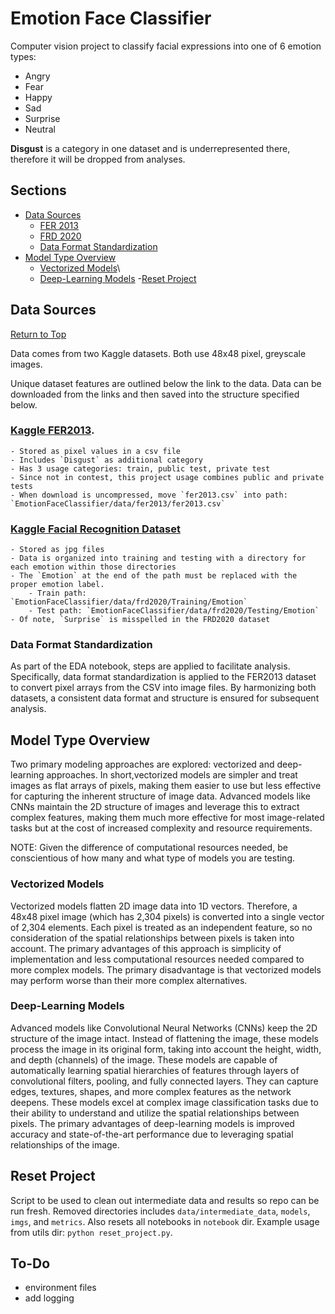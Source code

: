 # Emotion Face Classifier

Computer vision project to classify facial expressions into one of 6 emotion types: 
- Angry
- Fear
- Happy
- Sad
- Surprise 
- Neutral

**Disgust** is a category in one dataset and is underrepresented there, therefore it will be dropped from analyses.

## Sections
- [Data Sources](#data-sources)
    - [FER 2013](#kaggle-fer2013)
    - [FRD 2020](#kaggle-facial-recognition-dataset)
    - [Data Format Standardization](#data-format-standardization)
- [Model Type Overview](#model-type-overview)
    - [Vectorized Models](#vectorized-models)\
    - [Deep-Learning Models](#deep-learning-models)
-[Reset Project](#reset-project)

## Data Sources

[Return to Top](#sections)

Data comes from two Kaggle datasets. Both use 48x48 pixel, greyscale images.

Unique dataset features are outlined below the link to the data. Data can be downloaded from the links and then saved into the structure specified below. 

### [Kaggle FER2013](https://www.kaggle.com/competitions/challenges-in-representation-learning-facial-expression-recognition-challenge/data).
    - Stored as pixel values in a csv file
    - Includes `Disgust` as additional category
    - Has 3 usage categories: train, public test, private test
    - Since not in contest, this project usage combines public and private tests
    - When download is uncompressed, move `fer2013.csv` into path: `EmotionFaceClassifier/data/fer2013/fer2013.csv`

### [Kaggle Facial Recognition Dataset](https://www.kaggle.com/datasets/apollo2506/facial-recognition-dataset/data)
    - Stored as jpg files
    - Data is organized into training and testing with a directory for each emotion within those directories
    - The `Emotion` at the end of the path must be replaced with the proper emotion label.
        - Train path: `EmotionFaceClassifier/data/frd2020/Training/Emotion`
        - Test path: `EmotionFaceClassifier/data/frd2020/Testing/Emotion`
    - Of note, `Surprise` is misspelled in the FRD2020 dataset

### Data Format Standardization
As part of the EDA notebook, steps are applied to facilitate analysis. Specifically, data format standardization is applied to the FER2013 dataset to convert pixel arrays from the CSV into image files. By harmonizing both datasets, a consistent data format and structure is ensured for subsequent analysis. 

## Model Type Overview
Two primary modeling approaches are explored: vectorized and deep-learning approaches. In short,vectorized models are simpler and treat images as flat arrays of pixels, making them easier to use but less effective for capturing the inherent structure of image data.
Advanced models like CNNs maintain the 2D structure of images and leverage this to extract complex features, making them much more effective for most image-related tasks but at the cost of increased complexity and resource requirements.

NOTE: Given the difference of computational resources needed, be conscientious of how many and what type of models you are testing. 

### Vectorized Models
Vectorized models flatten 2D image data into 1D vectors. Therefore, a 48x48 pixel image (which has 2,304 pixels) is converted into a single vector of 2,304 elements. Each pixel is treated as an independent feature, so no consideration of the spatial relationships between pixels is taken into account.
The primary advantages of this approach is simplicity of implementation and less computational resources needed compared to more complex models. The primary disadvantage is that vectorized models may perform worse than their more complex alternatives.

### Deep-Learning Models  
Advanced models like Convolutional Neural Networks (CNNs) keep the 2D structure of the image intact. Instead of flattening the image, these models process the image in its original form, taking into account the height, width, and depth (channels) of the image.
These models are capable of automatically learning spatial hierarchies of features through layers of convolutional filters, pooling, and fully connected layers. They can capture edges, textures, shapes, and more complex features as the network deepens.
These models excel at complex image classification tasks due to their ability to understand and utilize the spatial relationships between pixels. 
The primary advantages of deep-learning models is improved accuracy and state-of-the-art performance due to leveraging spatial relationships of the image. 

## Reset Project
Script to be used to clean out intermediate data and results so repo can be run fresh. Removed directories includes `data/intermediate_data`, `models`, `imgs`, and `metrics`. Also resets all notebooks in `notebook` dir. Example usage from utils dir: `python reset_project.py`.

## To-Do
- environment files
- add logging
